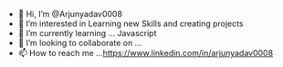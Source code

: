 - 👋 Hi, I’m @Arjunyadav0008
- 👀 I’m interested in Learning new Skills and creating projects
- 🌱 I’m currently learning ... Javascript
- 💞️ I’m looking to collaborate on ... 
- 📫 How to reach me ...https://www.linkedin.com/in/arjunyadav0008

<!---
Arjunyadav0008/Arjunyadav0008 is a ✨ special ✨ repository because its `README.md` (this file) appears on your GitHub profile.
You can click the Preview link to take a look at your changes.
--->
